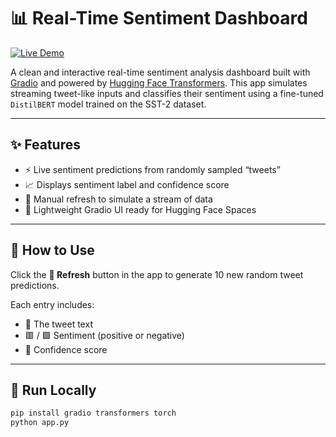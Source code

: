 # 📊 Real-Time Sentiment Dashboard

[![Live Demo](https://img.shields.io/badge/🚀%20Launch-Dashboard-blue?style=for-the-badge)](https://huggingface.co/spaces/<your-username>/realtime-sentiment-dashboard)

A clean and interactive real-time sentiment analysis dashboard built with [Gradio](https://gradio.app/) and powered by [Hugging Face Transformers](https://huggingface.co/transformers/). This app simulates streaming tweet-like inputs and classifies their sentiment using a fine-tuned `DistilBERT` model trained on the SST-2 dataset.

---

## ✨ Features

- ⚡ Live sentiment predictions from randomly sampled “tweets”
- 📈 Displays sentiment label and confidence score
- 🔁 Manual refresh to simulate a stream of data
- 🎨 Lightweight Gradio UI ready for Hugging Face Spaces

---

## 🚀 How to Use

Click the **🔁 Refresh** button in the app to generate 10 new random tweet predictions.

Each entry includes:
- 📝 The tweet text
- 🟥 / 🟩 Sentiment (positive or negative)
- 🎯 Confidence score

---

## 🧪 Run Locally

```bash
pip install gradio transformers torch
python app.py
